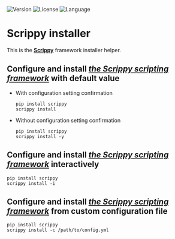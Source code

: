 ![Version](https://img.shields.io/static/v1?label=version&color=informational&message=1.0.5)
![License](https://img.shields.io/static/v1?label=license&color=orange&message=MIT) ![Language](https://img.shields.io/static/v1?label=language&color=informational&message=Python)

# Scrippy installer

This is the [**Scrippy**](https://codeberg.org/scrippy) framework installer helper.

## Configure and install [*the Scrippy scripting framework*](https://codeberg.org/scrippy/) with default value

   - With configuration setting confirmation

      ```shell
      pip install scrippy
      scrippy install
      ```

   - Without configuration setting confirmation

      ```shell
      pip install scrippy
      scrippy install -y
      ```

## Configure and install [*the Scrippy scripting framework*](https://codeberg.org/scrippy/) interactively

  ```shell
  pip install scrippy
  scrippy install -i
  ```

## Configure and install [*the Scrippy scripting framework*](https://codeberg.org/scrippy/) from custom configuration file

  ```shell
  pip install scrippy
  scrippy install -c /path/to/config.yml
  ```
